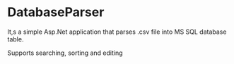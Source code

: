 # DatabaseParser

It,s a simple Asp.Net application that parses .csv file into MS SQL database table.

Supports searching, sorting and editing
